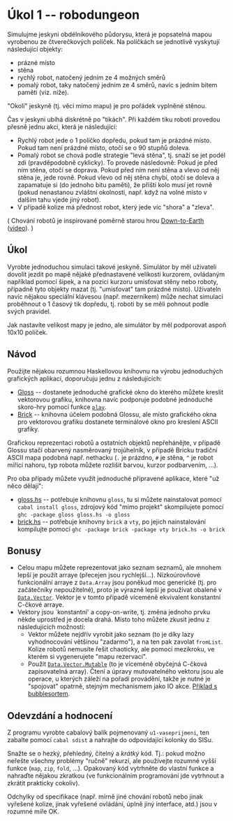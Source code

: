 # Úkol 1 -- robodungeon

Simulujme jeskyni obdélníkového půdorysu, která je popsatelná mapou vyrobenou ze čtverečkových políček. Na políčkách se jednotlivě vyskytují následující objekty:

- prázné místo
- stěna
- rychlý robot, natočený jedním ze 4 možných směrů
- pomalý robot, taky natočený jedním ze 4 směrů, navíc s jedním bitem paměti (viz. níže).

"Okolí" jeskyně (tj. věci mimo mapu) je pro pořádek vyplněné stěnou.

Čas v jeskyni ubíhá diskrétně po "tikách". Při každém tiku roboti provedou přesně jednu akci, která je následující:

- Rychlý robot jede o 1 políčko dopředu, pokud tam je prázdné místo. Pokud tam není prázdné místo, otočí se o 90 stupňů doleva.
- Pomalý robot se chová podle strategie "levá stěna", tj. snaží se jet podél zdi (pravděpodobně cyklicky). To provede následovně: Pokud je před ním stěna, otočí se doprava. Pokud před ním není stěna a vlevo od něj stěna je, jede rovně. Pokud vlevo od něj stěna chybí, otočí se doleva a zapamatuje si (do jednoho bitu paměti), že příští kolo musí jet rovně (pokud nenastanou zvláštní okolnosti, např. když na volné místo v dalším tahu vjede jiný robot).
- V případě kolize má přednost robot, který jede víc "shora" a "zleva".

( Chování robotů je inspirované poměrně starou hrou [Down-to-Earth](https://worldofspectrum.org/infoseekid.cgi?id=0001470) ([video](https://www.youtube.com/watch?v=Uzf4gtaiOcs)). )

## Úkol

Vyrobte jednoduchou simulaci takové jeskyně. Simulátor by měl uživateli dovolit jezdit po mapě nějaké přednastavené velikosti kurzorem, ovládaným například pomocí šipek, a na pozici kurzoru umisťovat stěny nebo roboty, případně tyto objekty mazat (tj. "umisťovat" tam prázdné místo). Uživateln navíc nějakou speciální klávesou (např. mezerníkem) může nechat simulaci proběhnout o 1 časový tik dopředu, tj. roboti by se měli pohnout podle svých pravidel.

Jak nastavíte velikost mapy je jedno, ale simulátor by měl podporovat aspoň 10x10 políček.

## Návod

Použijte nějakou rozumnou Haskellovou knihovnu na výrobu jednoduchých grafických aplikací, doporučuju jednu z následujících:

- [Gloss](https://hackage.haskell.org/package/gloss-1.13.1.2/docs/Graphics-Gloss.html) -- dostanete jednoduché grafické okno do kterého můžete kreslit vektorovou grafiku, knihovna navíc podporuje podobné jednoduché skoro-hry pomocí funkce [`play`](https://hackage.haskell.org/package/gloss-1.13.1.2/docs/Graphics-Gloss.html#v:play).
- [Brick](https://github.com/jtdaugherty/brick/) -- knihovna účelem podobná Glossu, ale místo grafického okna pro vektorovou grafiku dostanete terminálové okno pro kreslení ASCII grafiky.

Grafickou reprezentaci robotů a ostatních objektů nepřehánějte, v případě Glossu stačí obarvený nasměrovaný trojúhelník, v případě Bricku tradiční ASCII mapa podobná např. nethacku (`.` je prázdno, `#` je stěna, `^` je robot mířící nahoru, typ robota můžete rozlišit barvou, kurzor podbarvením, ...).

Pro oba případy můžete využít jednoduché připravené aplikace, které "už něco dělají":

- [gloss.hs](./gloss.hs) -- potřebuje knihovnu `gloss`, tu si můžete nainstalovat pomocí `cabal install gloss`, zdrojový kód "mimo projekt" skompilujete pomocí `ghc -package gloss gloss.hs -o gloss`
- [brick.hs](./brick.hs) -- potřebuje knihovny `brick` a `vty`, po jejich nainstalování kompilujte pomocí `ghc -package brick -package vty brick.hs -o brick`

## Bonusy

- Celou mapu můžete reprezentovat jako seznam seznamů, ale mnohem lepší je použít arraye (přecejen jsou rychlejší...). Nízkoúrovňové funkcionální arraye z `Data.Array` jsou poněkud moc generické (tj. pro začátečníky nepoužitelné), proto je výrazně lepší je používat obalené v [`Data.Vector`](https://hackage.haskell.org/package/vector-0.12.1.2/docs/Data-Vector.html). Vektor je v tomto případě víceméně ekvivalent konstantní C-čkové arraye.
- Vektory jsou `konstantní' a copy-on-write, tj. změna jednoho prvku někde uprostřed je docela drahá. Místo toho můžete zkusit jednu z následujících možností:
  - Vektor můžete nejdřív vyrobit jako seznam (to je díky lazy vyhodnocování většinou "zadarmo"), a na ten pak zavolat `fromList`. Kolize robotů nemusíte řešit chaoticky, ale pomocí mezikroku, ve kterém si vygenerujete "mapu rezervací".
  - Použít [`Data.Vector.Mutable`](https://hackage.haskell.org/package/vector-0.12.1.2/docs/Data-Vector-Mutable.html) (to je víceméně obyčejná C-čková zapisovatelná array). Čtení a úpravy mutovatelného vektoru jsou ale operace, u kterých záleží na pořadí provádění, takže je nutné je "spojovat" opatrně, stejným mechanismem jako IO akce. [Příklad s bubblesortem](https://www.ksi.mff.cuni.cz/~kratochvil/haskell/source/MVectorBubbleSort.hs).

## Odevzdání a hodnocení

Z programu vyrobte cabalový balík pojmenovaný `u1-vaseprijmeni`, ten zabalte pomocí `cabal sdist` a nahrajte do odpovídající kolonky do SISu.

Snažte se o hezký, přehledný, čitelný a _krátký_ kód. Tj.: pokud možno neřešte všechny problémy "ručně" rekurzí, ale používejte rozumné vyšší funkce (`map`, `zip`, `fold`, ...). Opakovaný kód vytrhněte do vlastní funkce a nahraďte nějakou zkratkou (ve funkcionálním programování jde vytrhnout a zkrátit prakticky cokoliv).

Odchylky od specifikace (např. mírně jiné chování robotů nebo jinak vyřešené kolize, jinak vyřešené ovládání, úplně jiný interface, atd.) jsou v rozumné míře OK.
